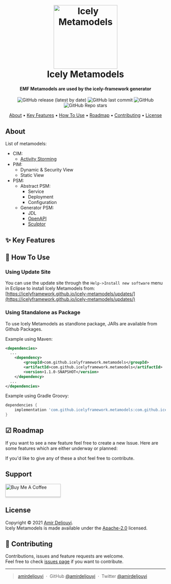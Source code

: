 <h1 align="center">
  <br>
  <a href="https://github.com/IcelyFramework/icely-metamodels"><img src="docs/north-star.png" alt="Icely Metamodels" width="200"></a>
  <br>
  Icely Metamodels
  <br>
</h1>

<h4 align="center">EMF Metamodels are used by the icely-framework generator</h4>

<p align="center">
  <img alt="GitHub release (latest by date)" src="https://img.shields.io/github/v/release/IcelyFramework/icely-metamodels">
  <img alt="GitHub last commit" src="https://img.shields.io/github/last-commit/IcelyFramework/icely-metamodels">
  <img alt="GitHub" src="https://img.shields.io/github/license/IcelyFramework/icely-metamodels">
  <img alt="GitHub Repo stars" src="https://img.shields.io/github/stars/IcelyFramework/icely-metamodels?style=social">
</p>

<p align="center">
  <a href="#about">About</a> •
  <a href="#user-content--key-features">Key Features</a> •
  <a href="#user-content--how-to-use">How To Use</a> •
  <a href="#user-content--roadmap">Roadmap</a> •
  <a href="#user-content--contributing">Contributing</a> •
  <a href="#license">License</a>
</p>

[comment]: <> (![screenshot]&#40;docs/screenshot.png&#41;)

## About
List of metamodels:
- CIM: 
  - [Activity Storming](https://github.com/IcelyFramework/icely-activity-storming)
- PIM:
  - Dynamic & Security View
  - Static View
- PSM:
  - Abstract PSM:
    - Service
    - Deployment
    - Configuration
  - Generator PSM:
    - JDL
    - [OpenAPI](https://github.com/opendata-for-all/openapi-metamodel)
    - [Sculptor](https://github.com/sculptor/sculptor)
    
## ✨ Key Features

## 🚀 How To Use

### Using Update Site
You can use the update site through the `Help->Install new software` menu in Eclipse to install Icely Metamodels from:  
[https://icelyframework.github.io/icely-metamodels/updates/](https://icelyframework.github.io/icely-metamodels/updates/)

### Using Standalone as Package
To use Icely Metamodels as standlone package, JARs are available from Github Packages.

Example using Maven:
```xml
<dependencies>
  ...
    <dependency>
        <groupId>com.github.icelyframework.metamodels</groupId>
        <artifactId>com.github.icelyframework.metamodels</artifactId>
        <version>1.1.0-SNAPSHOT</version>
    </dependency>
  ...
</dependencies>
```

Example using Gradle Groovy:
```groovy
dependencies {
    implementation 'com.github.icelyframework.metamodels:com.github.icelyframework.metamodels:1.0.0'
}
```

## ☑ Roadmap
If you want to see a new feature feel free to create a new Issue. Here are some features which are either underway or planned:

If you'd like to give any of these a shot feel free to contribute.

## Support

<a href="https://www.buymeacoffee.com/amirdeljouyi" target="_blank"><img src="https://www.buymeacoffee.com/assets/img/custom_images/purple_img.png" alt="Buy Me A Coffee" style="height: 41px !important;width: 174px !important;box-shadow: 0px 3px 2px 0px rgba(190, 190, 190, 0.5) !important;-webkit-box-shadow: 0px 3px 2px 0px rgba(190, 190, 190, 0.5) !important;" ></a>

## License

Copyright © 2021 [Amir Deljouyi](https://github.com/amirdeljouyi).  
Icely Metamodels is made available under the [Apache-2.0](https://github.com/IcelyFramework/icely-annotator/blob/main/LICENSE) licensed.

## 🤝 Contributing
Contributions, issues and feature requests are welcome.  
Feel free to check [issues page](https://github.com/IcelyFramework/icely-annotator/issues) if you want to contribute.

---

> [amirdeljouyi](http://ce.sharif.edu/~deljouyi) &nbsp;&middot;&nbsp;
> GitHub [@amirdeljouyi](https://github.com/amirdeljouyi) &nbsp;&middot;&nbsp;
> Twitter [@amirdeljouyi](https://twitter.com/amirdeljouyi)
